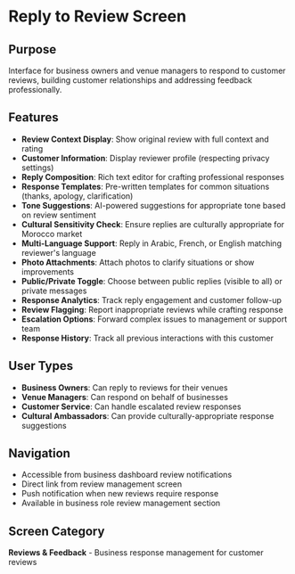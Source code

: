 # Reply to Review Screen

## Purpose
Interface for business owners and venue managers to respond to customer reviews, building customer relationships and addressing feedback professionally.

## Features
- **Review Context Display**: Show original review with full context and rating
- **Customer Information**: Display reviewer profile (respecting privacy settings)
- **Reply Composition**: Rich text editor for crafting professional responses
- **Response Templates**: Pre-written templates for common situations (thanks, apology, clarification)
- **Tone Suggestions**: AI-powered suggestions for appropriate tone based on review sentiment
- **Cultural Sensitivity Check**: Ensure replies are culturally appropriate for Morocco market
- **Multi-Language Support**: Reply in Arabic, French, or English matching reviewer's language
- **Photo Attachments**: Attach photos to clarify situations or show improvements
- **Public/Private Toggle**: Choose between public replies (visible to all) or private messages
- **Response Analytics**: Track reply engagement and customer follow-up
- **Review Flagging**: Report inappropriate reviews while crafting response
- **Escalation Options**: Forward complex issues to management or support team
- **Response History**: Track all previous interactions with this customer

## User Types
- **Business Owners**: Can reply to reviews for their venues
- **Venue Managers**: Can respond on behalf of businesses
- **Customer Service**: Can handle escalated review responses
- **Cultural Ambassadors**: Can provide culturally-appropriate response suggestions

## Navigation
- Accessible from business dashboard review notifications
- Direct link from review management screen
- Push notification when new reviews require response
- Available in business role review management section

## Screen Category
**Reviews & Feedback** - Business response management for customer reviews